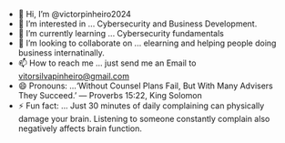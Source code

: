 - 👋 Hi, I’m @victorpinheiro2024
- 👀 I’m interested in ... Cybersecurity and Business Development.
- 🌱 I’m currently learning ... Cybersecurity fundamentals
- 💞️ I’m looking to collaborate on ... elearning and helping people doing business internatinally.
- 📫 How to reach me ... just send me an Email to vitorsilvapinheiro@gmail.com
- 😄 Pronouns: ...‘Without Counsel Plans Fail, But With Many Advisers They Succeed.’ — Proverbs 15:22, King Solomon
- ⚡ Fun fact: ... Just 30 minutes of daily complaining can physically damage your brain. Listening to someone constantly complain also negatively affects brain function.

<!---
victorpinheiro2024/victorpinheiro2024 is a ✨ special ✨ repository because its `README.md` (this file) appears on your GitHub profile.
You can click the Preview link to take a look at your changes.
--->
